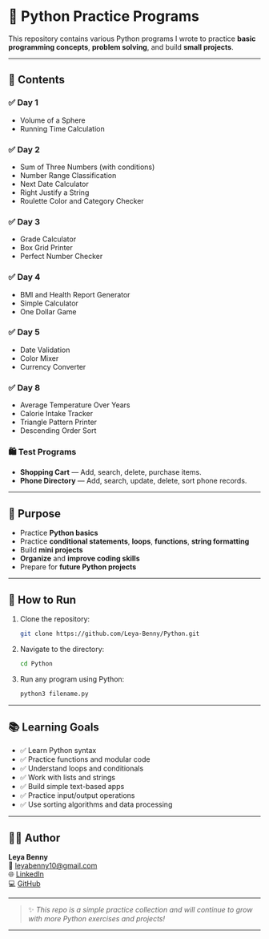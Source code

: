 # 🐍 Python Practice Programs

This repository contains various Python programs I wrote to practice **basic programming concepts**, **problem solving**, and build **small projects**.

---

## 📂 Contents

### ✅ Day 1
- Volume of a Sphere
- Running Time Calculation

### ✅ Day 2
- Sum of Three Numbers (with conditions)
- Number Range Classification
- Next Date Calculator
- Right Justify a String
- Roulette Color and Category Checker

### ✅ Day 3
- Grade Calculator
- Box Grid Printer
- Perfect Number Checker

### ✅ Day 4
- BMI and Health Report Generator
- Simple Calculator
- One Dollar Game

### ✅ Day 5
- Date Validation
- Color Mixer
- Currency Converter

### ✅ Day 8
- Average Temperature Over Years
- Calorie Intake Tracker
- Triangle Pattern Printer
- Descending Order Sort

### 🛍️ Test Programs
- **Shopping Cart** — Add, search, delete, purchase items.
- **Phone Directory** — Add, search, update, delete, sort phone records.

---

## 🎯 Purpose

- Practice **Python basics**
- Practice **conditional statements**, **loops**, **functions**, **string formatting**
- Build **mini projects**
- **Organize** and **improve coding skills**
- Prepare for **future Python projects**

---

## 🚀 How to Run

1. Clone the repository:
    ```bash
    git clone https://github.com/Leya-Benny/Python.git
    ```

2. Navigate to the directory:
    ```bash
    cd Python
    ```

3. Run any program using Python:
    ```bash
    python3 filename.py
    ```

---

## 📚 Learning Goals

- ✅ Learn Python syntax
- ✅ Practice functions and modular code
- ✅ Understand loops and conditionals
- ✅ Work with lists and strings
- ✅ Build simple text-based apps
- ✅ Practice input/output operations
- ✅ Use sorting algorithms and data processing

---

## 👩‍💻 Author

**Leya Benny**  
📧 [leyabenny10@gmail.com](mailto:leyabenny10@gmail.com)  
🌐 [LinkedIn](https://www.linkedin.com/in/leya-benny)  
💻 [GitHub](https://github.com/Leya-Benny)

---

> ✨ _This repo is a simple practice collection and will continue to grow with more Python exercises and projects!_

---
